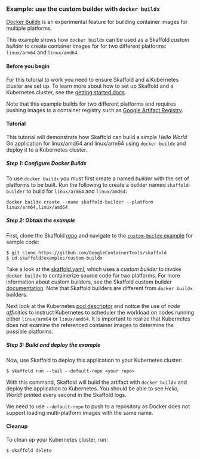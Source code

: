 ### Example: use the custom builder with `docker buildx`

[Docker Buildx](https://github.com/docker/buildx#buildx) is an
experimental feature for building container images for multiple
platforms.

This example shows how `docker buildx` can be used as a
Skaffold _custom builder_ to create container images for
for two different platforms: `linux/arm64` and `linux/amd64`.

#### Before you begin

For this tutorial to work you need to ensure Skaffold and a Kubernetes
cluster are set up.  To learn more about how to set up Skaffold and
a Kubernetes cluster, see the [getting started docs](https://skaffold.dev/docs/getting-started).

Note that this example builds for two different platforms and
requires pushing images to a container registry such as
[Google Artifact Registry](https://cloud.google.com/artifact-registry).

#### Tutorial

This tutorial will demonstrate how Skaffold can build a simple
_Hello World_ Go application for linux/amd64 and linux/arm64 using
`docker buildx` and deploy it to a Kubernetes cluster.

##### Step 1: Configure _Docker Buildx_

To use `docker buildx` you must first create a named _builder_ with
the set of platforms to be built.  Run the following to create a
builder named `skaffold-builder` to build for `linux/arm64` and
`linux/amd64`:

```
docker buildx create --name skaffold-builder --platform linux/arm64,linux/amd64
```

##### Step 2: Obtain the example

First, clone the Skaffold [repo](https://github.com/GoogleContainerTools/skaffold)
and navigate to the [`custom-buildx` example](https://github.com/GoogleContainerTools/skaffold/tree/master/examples/custom) for sample code:

```shell
$ git clone https://github.com/GoogleContainerTools/skaffold
$ cd skaffold/examples/custom-buildx
```

Take a look at the [skaffold.yaml](skaffold.yaml), which uses a
_custom builder_ to invoke `docker buildx` to containerize source
code for two platforms.
For more information about custom builders, see the Skaffold custom
builder [documentation](https://skaffold.dev/docs/how-tos/builders/#custom-build-script-run-locally).
Note that Skaffold builders are different from `docker buildx` builders.

Next look at the Kubernetes [pod descriptor](k8s/pod.yaml) and notice
the use of _node affinities_ to instruct Kubernetes to scheduler the workload
on nodes running either `linux/arm64` or `linux/amd64`.  It is important
to realize that Kubernetes does not examine the referenced container images
to determine the possible platforms.


##### Step 3: Build and deploy the example

Now, use Skaffold to deploy this application to your Kubernetes cluster:

```shell
$ skaffold run --tail --default-repo <your repo>
```

With this command, Skaffold will build the artifact with `docker buildx`
and deploy the application to Kubernetes.  You should be able to
see *Hello, World!* printed every second in the Skaffold logs.

We need to use `--default-repo` to push to a repository as Docker does
not support loading multi-platform images with the same name.

#### Cleanup

To clean up your Kubernetes cluster, run:

```shell
$ skaffold delete
```
